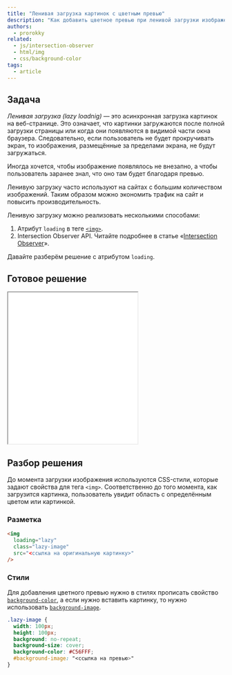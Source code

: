 ```yaml
---
title: "Ленивая загрузка картинок с цветным превью"
description: "Как добавить цветное превью при ленивой загрузки изображения."
authors:
  - prorokky
related:
  - js/intersection-observer
  - html/img
  - css/background-color
tags:
  - article
---
```


## Задача

_Ленивая загрузка (lazy loadnig)_ — это асинхронная загрузка картинок на веб-странице. Это означает, что картинки загружаются после полной загрузки страницы или когда они появляются в видимой части окна браузера. Следовательно, если пользователь не будет прокручивать экран, то изображения, размещённые за пределами экрана, не будут загружаться.

Иногда хочется, чтобы изображение появлялось не внезапно, а чтобы пользователь заранее знал, что оно там будет благодаря превью.

Ленивую загрузку часто используют на сайтах с большим количеством изображений. Таким образом можно экономить трафик на сайт и повысить производительность.

Ленивую загрузку можно реализовать несколькими способами:

1. Атрибут `loading` в теге [`<img>`](/html/img/).
1. Intersection Observer API. Читайте подробнее в статье «[Intersection Observer](/js/intersection-observer/)».

Давайте разберём решение с атрибутом `loading`.

## Готовое решение

<iframe title="Ленивая загрузка" src="demos/lazy-load/" height="350"></iframe>

## Разбор решения

До момента загрузки изображения используются CSS-стили, которые задают свойства для тега `<img>`. Соответственно до того момента, как загрузится картинка, пользователь увидит область с определённым цветом или картинкой.

### Разметка

```html
<img
  loading="lazy"
  class="lazy-image"
  src="<ссылка на оригинальную картинку>"
/>
```

### Стили

Для добавления цветного превью нужно в стилях прописать свойство [`background-color`](/css/background-color/), а если нужно вставить картинку, то нужно использовать [`background-image`](/css/background-image/).

```css
.lazy-image {
  width: 100px;
  height: 100px;
  background: no-repeat;
  background-size: cover;
  background-color: #C56FFF;
  #background-image: "<ссылка на превью>"
}
```
